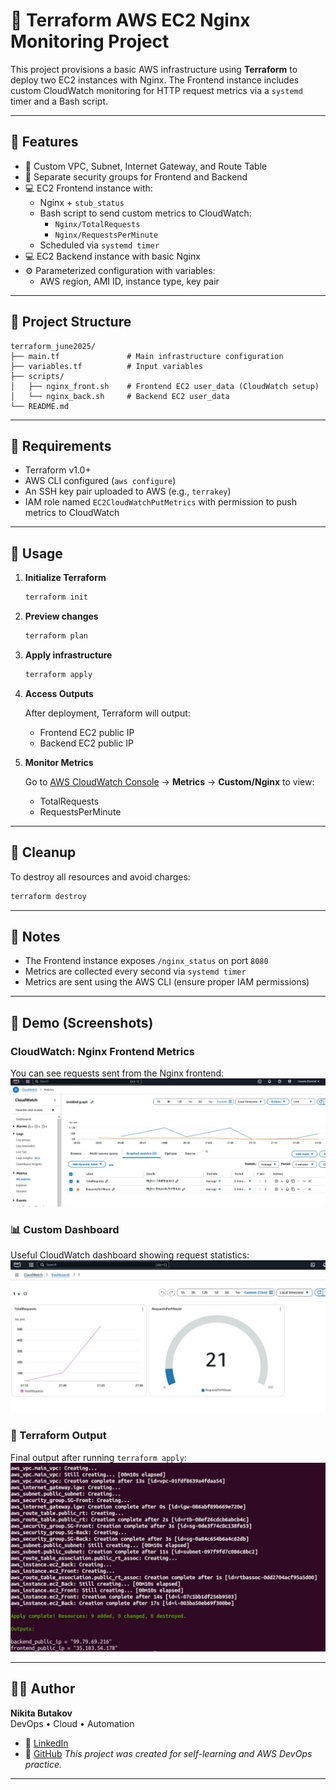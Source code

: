 # 🚀 Terraform AWS EC2 Nginx Monitoring Project

This project provisions a basic AWS infrastructure using **Terraform** to deploy two EC2 instances with Nginx. The Frontend instance includes custom CloudWatch monitoring for HTTP request metrics via a `systemd` timer and a Bash script.

---

## 📌 Features

- 🧩 Custom VPC, Subnet, Internet Gateway, and Route Table
- 🔐 Separate security groups for Frontend and Backend
- 💻 EC2 Frontend instance with:
  - Nginx + `stub_status`
  - Bash script to send custom metrics to CloudWatch:
    - `Nginx/TotalRequests`
    - `Nginx/RequestsPerMinute`
  - Scheduled via `systemd timer`
- 💻 EC2 Backend instance with basic Nginx
- ⚙️ Parameterized configuration with variables:
  - AWS region, AMI ID, instance type, key pair

---

## 📁 Project Structure

```
terraform_june2025/
├── main.tf               # Main infrastructure configuration
├── variables.tf          # Input variables
├── scripts/
│   ├── nginx_front.sh    # Frontend EC2 user_data (CloudWatch setup)
│   └── nginx_back.sh     # Backend EC2 user_data
└── README.md
```

---

## 🧾 Requirements

- Terraform v1.0+
- AWS CLI configured (`aws configure`)
- An SSH key pair uploaded to AWS (e.g., `terrakey`)
- IAM role named `EC2CloudWatchPutMetrics` with permission to push metrics to CloudWatch

---

## 🚀 Usage

1. **Initialize Terraform**
   ```bash
   terraform init
   ```

2. **Preview changes**
   ```bash
   terraform plan
   ```

3. **Apply infrastructure**
   ```bash
   terraform apply
   ```

4. **Access Outputs**

   After deployment, Terraform will output:
   - Frontend EC2 public IP
   - Backend EC2 public IP

5. **Monitor Metrics**

   Go to [AWS CloudWatch Console](https://console.aws.amazon.com/cloudwatch/) → **Metrics** → **Custom/Nginx** to view:
   - TotalRequests
   - RequestsPerMinute

---

## 🧹 Cleanup

To destroy all resources and avoid charges:

```bash
terraform destroy
```

---

## 🧠 Notes

- The Frontend instance exposes `/nginx_status` on port `8080`
- Metrics are collected every second via `systemd timer`
- Metrics are sent using the AWS CLI (ensure proper IAM permissions)

---

## 📸 Demo (Screenshots)

### CloudWatch: Nginx Frontend Metrics
You can see requests sent from the Nginx frontend:
![CloudWatch Metrics](/screenshots/cloudwatch.JPG)

### 📊 Custom Dashboard
Useful CloudWatch dashboard showing request statistics:
![Dashboard](/screenshots/dashboard.JPG)

### 🧾 Terraform Output
Final output after running `terraform apply`:
![Terraform Output](/screenshots/output.JPG)

---

## 👨‍💻 Author

**Nikita Butakov**  
DevOps • Cloud • Automation

- 🔗 [LinkedIn](https://www.linkedin.com/in/nikita-butakov/)  
- 🐙 [GitHub](https://github.com/nikita-butakov)
_This project was created for self-learning and AWS DevOps practice._

---

